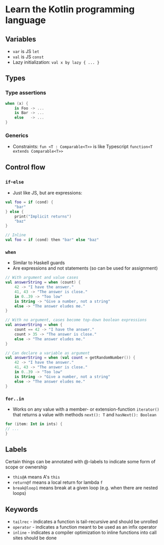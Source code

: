# Learn the Kotlin programming language

## Variables

- `var` is JS `let`
- `val` is JS `const`
- Lazy initialization: `val x by lazy { ... }`

## Types

### Type assertions

```kotlin
when (x) {
    is Foo -> ...
    is Bar -> ...
    else   -> ...
}
```

### Generics

- Constraints: `fun <T : Comparable<T>>` is like Typescript `function<T extends Comparable<T>>`

## Control flow

### `if`-`else`

- Just like JS, but are expressions:

```kotlin
val foo = if (cond) {
    "bar"
} else {
    print("Implicit returns")
    "baz"
}

// Inline
val foo = if (cond) then "bar" else "baz"
```

### `when`

- Similar to Haskell guards
- Are expressions and not statements (so can be used for assignment)

```kotlin
// With argument and value cases
val answerString = when (count) {
    42 -> "I have the answer."
    41, 43 -> "The answer is close."
    in 0..39 -> "Too low"
    is String -> "Give a number, not a string"
    else -> "The answer eludes me."
}

// With no argument, cases become top-down boolean expressions
val answerString = when {
    count == 42 -> "I have the answer."
    count > 35 -> "The answer is close."
    else -> "The answer eludes me."
}

// Can declare a variable as argument
val answerString = when (val count = getRandomNumber()) {
    42 -> "I have the answer."
    41, 43 -> "The answer is close."
    in 0..39 -> "Too low"
    is String -> "Give a number, not a string"
    else -> "The answer eludes me."
}
```

### `for..in`

- Works on any value with a member- or extension-function `iterator()` that returns a value with methods `next(): T` and `hasNext(): Boolean`

```kotlin
for (item: Int in ints) {
// ...
}
```

## Labels

Certain things can be annotated with @-labels to indicate some form of scope or ownership

- `this@A` means A's `this`
- `return@f` means a local return for lambda `f`
- `break@loop1` means break at a given loop (e.g. when there are nested loops)

## Keywords

- `tailrec` - indicates a function is tail-recursive and should be unrolled
- `operator` - indicates a function meant to be used as an infix operator
- `inline` - indicates a compiler optimization to inline functions into call sites should be done
